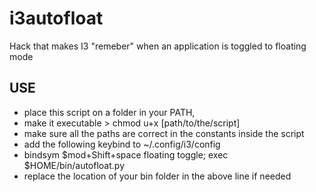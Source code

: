 # i3autofloat

Hack that makes I3 "remeber" when an application is toggled to floating mode

## USE

- place this script on a folder in your PATH, 
- make it executable > chmod u+x [path/to/the/script]
- make sure all the paths are correct in the constants inside the script
- add the following keybind to ~/.config/i3/config
- bindsym $mod+Shift+space floating toggle; exec $HOME/bin/autofloat.py
- replace the location of your bin folder in the above line if needed


